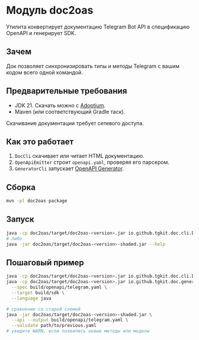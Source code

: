 # Модуль doc2oas

Утилита конвертирует документацию Telegram Bot API в спецификацию OpenAPI и генерирует SDK.

## Зачем

Док позволяет синхронизировать типы и методы Telegram с вашим кодом всего одной командой.

## Предварительные требования

- JDK 21. Скачать можно с [Adoptium](https://adoptium.net/temurin/releases/?version=21).
- Maven (или соответствующий Gradle таск).

Скачивание документации требует сетевого доступа.

## Как это работает

1. `DocCli` скачивает или читает HTML документацию.
2. `OpenApiEmitter` строит `openapi.yaml`, проверяя его парсером.
3. `GeneratorCli` запускает [OpenAPI Generator](https://github.com/OpenAPITools/openapi-generator).

## Сборка

```bash
mvn -pl doc2oas package
```

## Запуск

```bash
java -cp doc2oas/target/doc2oas-<version>.jar io.github.tgkit.doc.cli.DocCli --help
# либо
java -jar doc2oas/target/doc2oas-<version>-shaded.jar --help
```

## Пошаговый пример

```bash
java -cp doc2oas/target/doc2oas-<version>.jar io.github.tgkit.doc.cli.DocCli --api --output build/openapi/telegram.yaml
java -cp doc2oas/target/doc2oas-<version>.jar io.github.tgkit.doc.generator.GeneratorCli \
  --spec build/openapi/telegram.yaml \
  --target build/sdk \
  --language java

# сравнение со старой схемой
java -jar doc2oas/target/doc2oas-<version>-shaded.jar \
  --api --output build/openapi/telegram.yaml \
  --validate path/to/previous.yaml
# увидите WARN, если появились новые методы или модели
```
